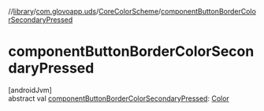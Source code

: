 //[library](../../../index.md)/[com.glovoapp.uds](../index.md)/[CoreColorScheme](index.md)/[componentButtonBorderColorSecondaryPressed](component-button-border-color-secondary-pressed.md)

# componentButtonBorderColorSecondaryPressed

[androidJvm]\
abstract val [componentButtonBorderColorSecondaryPressed](component-button-border-color-secondary-pressed.md): [Color](https://developer.android.com/reference/kotlin/androidx/compose/ui/graphics/Color.html)
